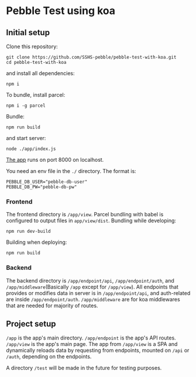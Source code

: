 # Pebble Test using koa
## Initial setup

Clone this repository: 

``` shell
git clone https://github.com/SSHS-pebble/pebble-test-with-koa.git
cd pebble-test-with-koa
```

and install all dependencies:

``` shell
npm i
```

To bundle, install parcel: 

``` shell
npm i -g parcel
```

Bundle:

``` shell
npm run build
```

and start server:

``` shell
node ./app/index.js
```

[The app](http://localhost:8000) runs on port 8000 on localhost.

You need an env file in the `./` directory. The format is:

``` shell
PEBBLE_DB_USER="pebble-db-user"
PEBBLE_DB_PW="pebble-db-pw"
```

### Frontend

The frontend directory is `/app/view`. Parcel bundling with babel is configured to output files in `app/view/dist`.
Bundling while developing: 

``` shell
npm run dev-build
```

Building when deploying:

``` shell
npm run build
```

### Backend

The backend directory is `/app/endpoint/api`, `/app/endpoint/auth`, and `/app/middleware`(Basically `/app` except for `/app/view`).
All endpoints that provides or modifies data in server is in `/app/endpoint/api`, and auth-related are inside `/app/endpoint/auth`.
`/app/middleware` are for koa middlewares that are needed for majority of routes.

## Project setup

`/app` is the app's main directory. `/app/endpoint` is the app's API routes. `/app/view` is the app's main page.
The app from `/app/view` is a SPA and dynamically reloads data by requesting from endpoints, mounted on `/api` or `/auth`, depending on the endpoints.

A directory `/test` will be made in the future for testing purposes.

